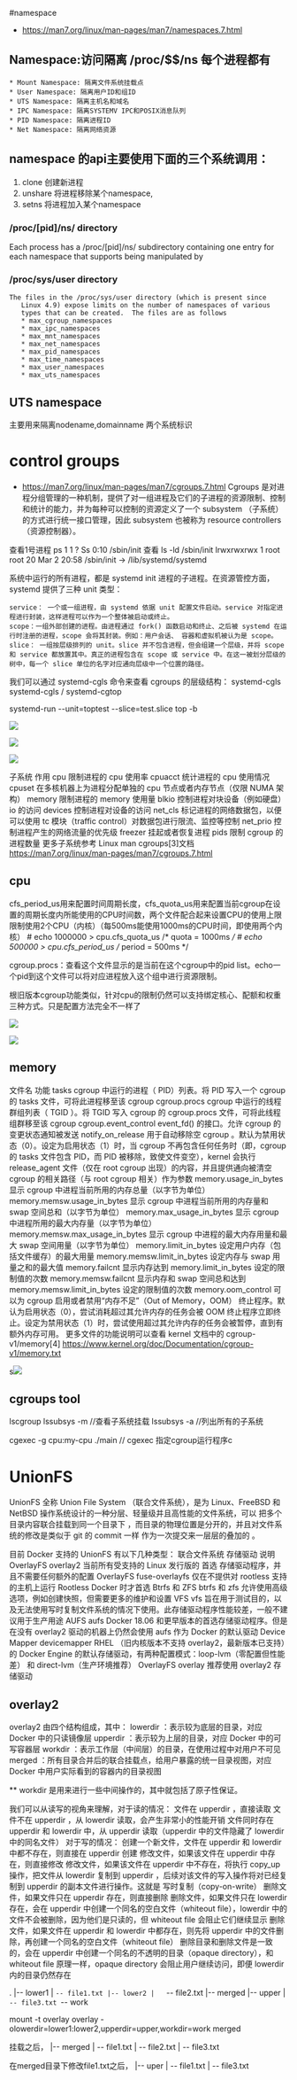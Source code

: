 #namespace

* https://man7.org/linux/man-pages/man7/namespaces.7.html

## Namespace:访问隔离 /proc/$$/ns 每个进程都有

    * Mount Namespace: 隔离文件系统挂载点
    * User Namespace: 隔离用户ID和组ID
    * UTS Namespace: 隔离主机名和域名
    * IPC Namespace: 隔离SYSTEMV IPC和POSIX消息队列
    * PID Namespace: 隔离进程ID
    * Net Namespace: 隔离网络资源

## namespace 的api主要使用下面的三个系统调用：

1. clone 创建新进程
2. unshare 将进程移除某个namespace,
3. setns 将进程加入某个namespace

### /proc/[pid]/ns/ directory

 Each process has a /proc/[pid]/ns/ subdirectory containing one
       entry for each namespace that supports being manipulated by

### /proc/sys/user directory

    The files in the /proc/sys/user directory (which is present since
       Linux 4.9) expose limits on the number of namespaces of various
       types that can be created.  The files are as follows
       * max_cgroup_namespaces
       * max_ipc_namespaces
       * max_mnt_namespaces
       * max_net_namespaces
       * max_pid_namespaces
       * max_time_namespaces
       * max_user_namespaces
       * max_uts_namespaces

## UTS namespace

 主要用来隔离nodename,domainname 两个系统标识

# control groups

* https://man7.org/linux/man-pages/man7/cgroups.7.html
  Cgroups 是对进程分组管理的一种机制，提供了对一组进程及它们的子进程的资源限制、控制和统计的能力，并为每种可以控制的资源定义了一个 subsystem （子系统）的方式进行统一接口管理，因此 subsystem 也被称为 resource controllers （资源控制器）。

查看1号进程 ps 1 
          1 ?        Ss     0:10 /sbin/init
查看 ls -ld   /sbin/init
    lrwxrwxrwx 1 root root 20 Mar  2 20:58 /sbin/init -> /lib/systemd/systemd

系统中运行的所有进程，都是 systemd init 进程的子进程。在资源管控方面，systemd 提供了三种 unit 类型：

    service： 一个或一组进程，由 systemd 依据 unit 配置文件启动。service 对指定进程进行封装，这样进程可以作为一个整体被启动或终止。
    scope：一组外部创建的进程。由进程通过 fork() 函数启动和终止、之后被 systemd 在运行时注册的进程，scope 会将其封装。例如：用户会话、 容器和虚拟机被认为是 scope。
    slice： 一组按层级排列的 unit。slice 并不包含进程，但会组建一个层级，并将 scope 和 service 都放置其中。真正的进程包含在 scope 或 service 中。在这一被划分层级的树中，每一个 slice 单位的名字对应通向层级中一个位置的路径。

我们可以通过 systemd-cgls 命令来查看 cgroups 的层级结构：
     systemd-cgls
     systemd-cgls /
     systemd-cgtop

  systemd-run  --unit=toptest  --slice=test.slice top -b

![](/Users/libinbin/Library/Application%20Support/marktext/images/2023-04-06-21-31-56-image.png)



![](/Users/libinbin/Library/Application%20Support/marktext/images/2023-04-06-21-39-52-image.png)

![](/Users/libinbin/Library/Application%20Support/marktext/images/2023-04-06-21-47-22-image.png)

子系统    作用
cpu    限制进程的 cpu 使用率
cpuacct    统计进程的 cpu 使用情况
cpuset    在多核机器上为进程分配单独的 cpu 节点或者内存节点（仅限 NUMA 架构）
memory    限制进程的 memory 使用量
blkio    控制进程对块设备（例如硬盘） io 的访问
devices    控制进程对设备的访问
net_cls    标记进程的网络数据包，以便可以使用 tc 模块（traffic control）对数据包进行限流、监控等控制
net_prio    控制进程产生的网络流量的优先级
freezer    挂起或者恢复进程
pids    限制 cgroup 的进程数量
更多子系统参考 Linux man cgroups[3]文档    https://man7.org/linux/man-pages/man7/cgroups.7.html

## cpu

cfs_period_us用来配置时间周期长度，cfs_quota_us用来配置当前cgroup在设置的周期长度内所能使用的CPU时间数，两个文件配合起来设置CPU的使用上限
    限制使用2个CPU（内核）（每500ms能使用1000ms的CPU时间，即使用两个内核）
           # echo 1000000 > cpu.cfs_quota_us /* quota = 1000ms */
           # echo 500000 > cpu.cfs_period_us /* period = 500ms */

cgroup.procs：查看这个文件显示的是当前在这个cgroup中的pid list。echo一个pid到这个文件可以将对应进程放入这个组中进行资源限制。

根旧版本cgroup功能类似，针对cpu的限制仍然可以支持绑定核心、配额和权重三种方式。只是配置方法完全不一样了

![](/Users/libinbin/Library/Application%20Support/marktext/images/2023-04-06-22-05-49-image.png)

![](/Users/libinbin/Library/Application%20Support/marktext/images/2023-04-06-22-06-13-image.png)

## memory

文件名    功能
tasks    cgroup 中运行的进程（ PID）列表。将 PID 写入一个 cgroup 的 tasks 文件，可将此进程移至该 cgroup
cgroup.procs    cgroup 中运行的线程群组列表（ TGID ）。将 TGID 写入 cgroup 的 cgroup.procs 文件，可将此线程组群移至该 cgroup
cgroup.event_control    event_fd() 的接口。允许 cgroup 的变更状态通知被发送
notify_on_release    用于自动移除空 cgroup 。默认为禁用状态（0）。设定为启用状态（1）时，当 cgroup 不再包含任何任务时（即，cgroup 的 tasks 文件包含 PID，而 PID 被移除，致使文件变空），kernel 会执行 release_agent 文件（仅在 root cgroup 出现）的内容，并且提供通向被清空 cgroup 的相关路径（与 root cgroup 相关）作为参数
memory.usage_in_bytes    显示 cgroup 中进程当前所用的内存总量（以字节为单位）
memory.memsw.usage_in_bytes    显示 cgroup 中进程当前所用的内存量和 swap 空间总和（以字节为单位）
memory.max_usage_in_bytes    显示 cgroup 中进程所用的最大内存量（以字节为单位）
memory.memsw.max_usage_in_bytes    显示 cgroup 中进程的最大内存用量和最大 swap 空间用量（以字节为单位）
memory.limit_in_bytes    设定用户内存（包括文件缓存）的最大用量
memory.memsw.limit_in_bytes    设定内存与 swap 用量之和的最大值
memory.failcnt    显示内存达到 memory.limit_in_bytes 设定的限制值的次数
memory.memsw.failcnt    显示内存和 swap 空间总和达到 memory.memsw.limit_in_bytes 设定的限制值的次数
memory.oom_control    可以为 cgroup 启用或者禁用“内存不足”（Out of Memory，OOM） 终止程序。默认为启用状态（0），尝试消耗超过其允许内存的任务会被 OOM 终止程序立即终止。设定为禁用状态（1）时，尝试使用超过其允许内存的任务会被暂停，直到有额外内存可用。
更多文件的功能说明可以查看 kernel 文档中的 cgroup-v1/memory[4]    https://www.kernel.org/doc/Documentation/cgroup-v1/memory.txt

s![](/Users/libinbin/Library/Application%20Support/marktext/images/2023-04-06-22-06-44-image.png)

## cgroups tool

lscgroup
lssubsys -m //查看子系统挂载
lssubsys -a //列出所有的子系统

cgexec -g cpu:my-cpu ./main // cgexec 指定cgroup运行程序c



# UnionFS

UnionFS 全称 Union File System （联合文件系统），是为 Linux、FreeBSD 和 NetBSD 操作系统设计的一种分层、轻量级并且高性能的文件系统，可以 把多个目录内容联合挂载到同一个目录下 ，而目录的物理位置是分开的，并且对文件系统的修改是类似于 git 的 commit 一样 作为一次提交来一层层的叠加的 。

目前 Docker 支持的 UnionFS 有以下几种类型：
联合文件系统    存储驱动    说明
OverlayFS    overlay2    当前所有受支持的 Linux 发行版的 首选 存储驱动程序，并且不需要任何额外的配置
OverlayFS    fuse-overlayfs    仅在不提供对 rootless 支持的主机上运行 Rootless Docker 时才首选
Btrfs 和 ZFS    btrfs 和 zfs    允许使用高级选项，例如创建快照，但需要更多的维护和设置
VFS    vfs    旨在用于测试目的，以及无法使用写时复制文件系统的情况下使用。此存储驱动程序性能较差，一般不建议用于生产用途
AUFS    aufs    Docker 18.06 和更早版本的首选存储驱动程序。但是在没有 overlay2 驱动的机器上仍然会使用 aufs 作为 Docker 的默认驱动
Device Mapper    devicemapper    RHEL （旧内核版本不支持 overlay2，最新版本已支持）的 Docker Engine 的默认存储驱动，有两种配置模式：loop-lvm（零配置但性能差） 和 direct-lvm（生产环境推荐）
OverlayFS    overlay    推荐使用 overlay2 存储驱动

## overlay2

overlay2 由四个结构组成，其中：
lowerdir ：表示较为底层的目录，对应 Docker 中的只读镜像层
upperdir ：表示较为上层的目录，对应 Docker 中的可写容器层
workdir ：表示工作层（中间层）的目录，在使用过程中对用户不可见
merged ：所有目录合并后的联合挂载点，给用户暴露的统一目录视图，对应 Docker 中用户实际看到的容器内的目录视图

** workdir 是用来进行一些中间操作的，其中就包括了原子性保证。

我们可以从读写的视角来理解，对于读的情况：
文件在 upperdir ，直接读取
文件不在 upperdir ，从 lowerdir 读取，会产生非常小的性能开销
文件同时存在 upperdir 和 lowerdir 中，从 upperdir 读取（upperdir 中的文件隐藏了 lowerdir 中的同名文件）
对于写的情况：
创建一个新文件，文件在 upperdir 和 lowerdir 中都不存在，则直接在 upperdir 创建
修改文件，如果该文件在 upperdir 中存在，则直接修改
修改文件，如果该文件在 upperdir 中不存在，将执行 copy_up 操作，把文件从 lowerdir 复制到 upperdir ，后续对该文件的写入操作将对已经复制到 upperdir 的副本文件进行操作。这就是 写时复制（copy-on-write）
删除文件，如果文件只在 upperdir 存在，则直接删除
删除文件，如果文件只在 lowerdir 存在，会在 upperdir 中创建一个同名的空白文件（whiteout file），lowerdir 中的文件不会被删除，因为他们是只读的，但 whiteout file 会阻止它们继续显示
删除文件，如果文件在 upperdir 和 lowerdir 中都存在，则先将 upperdir 中的文件删除，再创建一个同名的空白文件（whiteout file）
删除目录和删除文件是一致的，会在 upperdir 中创建一个同名的不透明的目录（opaque directory），和 whiteout file 原理一样，opaque directory 会阻止用户继续访问，即便 lowerdir 内的目录仍然存在

.
|-- lower1
|   `-- file1.txt
|-- lower2
|   `-- file2.txt
|-- merged
|-- upper
|   `-- file3.txt
`-- work

mount -t overlay overlay -olowerdir=lower1:lower2,upperdir=upper,workdir=work merged

挂载之后，
|-- merged
|   -- file1.txt
|   -- file2.txt
|   -- file3.txt

在merged目录下修改file1.txt之后，
|-- uper
|   -- file1.txt
|   -- file3.txt
